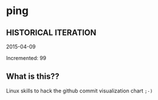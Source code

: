 # ping

## HISTORICAL ITERATION
2015-04-09

Incremented: 99

## What is this?? 
Linux skills to hack the github commit visualization chart `;-)`
